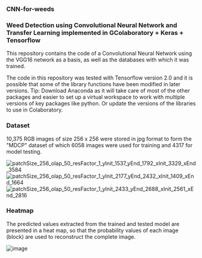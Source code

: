 ### CNN-for-weeds
### Weed Detection using Convolutional Neural Network and Transfer  Learning implemented in GColaboratory + Keras + Tensorflow 

This repository contains the code of a Convolutional Neural Network using the VGG16 network as a basis, as well as the databases with which it was trained. 

The code in this repository was tested with Tensorflow version 2.0 and it is possible that some of the library functions have been modified in later versions. 
Tip: Download Anaconda as it will take care of most of the other packages and easier to set up a virtual workspace to work with multiple versions of key packages like python.  Or update the versions of the libraries to use in Colaboratory. 

### Dataset

10,375 RGB images of size 256 x 256 were stored in jpg format to form the "MDCP" dataset of which 6058 images were used for training and 4317 for model testing.

![patchSize_256_olap_50_resFactor_1_yInit_1537_yEnd_1792_xInit_3329_xEnd_3584](https://github.com/Maria-Lou/CNN-for-weeds/assets/52510266/91ea8ce3-bccf-4806-a5ac-01eafd581c71)
![patchSize_256_olap_50_resFactor_1_yInit_2177_yEnd_2432_xInit_1409_xEnd_1664](https://github.com/Maria-Lou/CNN-for-weeds/assets/52510266/9c89248a-2afb-4afd-9ad9-73c4e54833fb)
![patchSize_256_olap_50_resFactor_1_yInit_2433_yEnd_2688_xInit_2561_xEnd_2816](https://github.com/Maria-Lou/CNN-for-weeds/assets/52510266/8bf0bc70-c475-4f51-bb8c-91acc7bbd153)




### Heatmap
The predicted values extracted from the trained and tested model are presented in a heat map, so that the probability values of each image (block) are used to reconstruct the complete image. 

![image](https://github.com/Maria-Lou/CNN-for-weeds/assets/52510266/91024be0-0ba9-42fb-866e-acfa8f4b5753)

